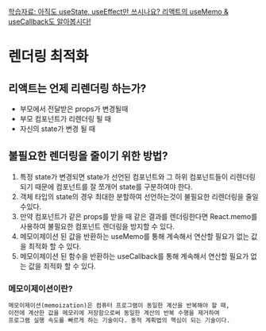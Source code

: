 [학습자료: 아직도 useState, useEffect만 쓰시나요? 리액트의 useMemo & useCallback도 알아봅시다!](https://www.youtube.com/watch?v=uBmnf_k7_r0)

# 렌더링 최적화

## 리액트는 언제 리렌더링 하는가?
- 부모에서 전달받은 props가 변경될때
- 부모 컴포넌트가 리렌더링 될 때
- 자신의 state가 변경 될 때

## 불필요한 렌더링을 줄이기 위한 방법?
1. 특정 state가 변경되면 state가 선언된 컴포넌트와 그 하위 컴포넌트들이 리렌더링 되기 때문에 컴포넌트를 잘 쪼개어 state를 구분하여야 한다.
2. 객체 타입의 state의 경우 최대한 분할하여 선언하는것이 불필요한 리렌더링을 줄일수있다.
3. 만약 컴포넌트가 같은 props를 받을 때 같은 결과를 렌더링한다면 React.memo를 사용하여 불필요한 컴포넌트 렌더링을 방지할 수 있다.
4. 메모이제이션 된 값을 반환하는 useMemo를 통해 계속해서 연산할 필요가 없는 값을 최적화 할 수 있다.
5. 메모이제이션 된 함수을 반환하는 useCallback를 통해 계속해서 연산할 필요가 없는 값을 최적화 할 수 있다.



### 메모이제이션이란?
```markdown
메모이제이션(memoization)은 컴퓨터 프로그램이 동일한 계산을 반복해야 할 때, 
이전에 계산한 값을 메모리에 저장함으로써 동일한 계산의 반복 수행을 제거하여 
프로그램 실행 속도를 빠르게 하는 기술이다. 동적 계획법의 핵심이 되는 기술이다.
```
